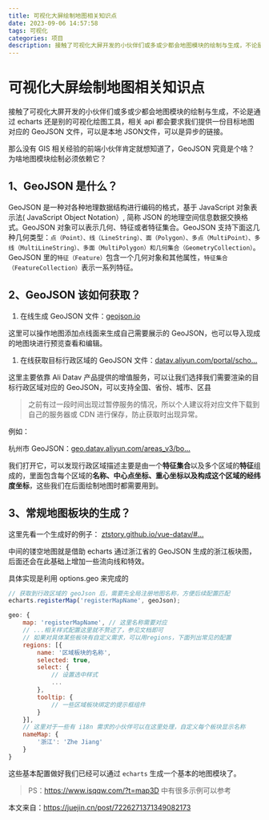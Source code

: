 ```yaml
---
title: 可视化大屏绘制地图相关知识点
date: 2023-09-06 14:57:58
tags: 可视化
categories: 项目
description: 接触了可视化大屏开发的小伙伴们或多或少都会地图模块的绘制与生成，不论是通过 echarts 还是别的可视化绘图工具，相关 api 都会要求我们提供一份目标地图对应的 GeoJSON 文件，可以是本地 JSON文件，可以是异步的链接。
---
```


# 可视化大屏绘制地图相关知识点

接触了可视化大屏开发的小伙伴们或多或少都会地图模块的绘制与生成，不论是通过 echarts 还是别的可视化绘图工具，相关 api 都会要求我们提供一份目标地图对应的 GeoJSON 文件，可以是本地 JSON文件，可以是异步的链接。

那么没有 GIS 相关经验的前端小伙伴肯定就想知道了，GeoJSON 究竟是个啥？为啥地图模块绘制必须依赖它？



## 1、GeoJSON 是什么？

GeoJSON 是一种对各种地理数据结构进行编码的格式，基于 JavaScript 对象表示法( JavaScript Object Notation）, 简称 JSON 的地理空间信息数据交换格式。GeoJSON 对象可以表示几何、特征或者特征集合。GeoJSON 支持下面这几种几何类型：`点（Point）、线（LineString）、面（Polygon）、多点（MultiPoint）、多线（MultiLineString）、多面（MultiPolygon）和几何集合（GeometryCollection）`。GeoJSON 里的`特征（Feature）`包含一个几何对象和其他属性，`特征集合（FeatureCollection）`表示一系列特征。



## 2、GeoJSON 该如何获取？

1. 在线生成 GeoJSON 文件：[geojson.io](https://link.juejin.cn?target=https%3A%2F%2Fgeojson.io)

这里可以操作地图添加点线面来生成自己需要展示的 GeoJSON，也可以导入现成的地图块进行预览查看和编辑。

1. 在线获取目标行政区域的 GeoJSON 文件：[datav.aliyun.com/portal/scho…](https://link.juejin.cn?target=http%3A%2F%2Fdatav.aliyun.com%2Fportal%2Fschool%2Fatlas%2Farea_selector)

这里主要依靠 Ali Datav 产品提供的增值服务，可以让我们选择我们需要渲染的目标行政区域对应的 GeoJSON，可以支持全国、省份、城市、区县

> 之前有过一段时间出现过暂停服务的情况，所以个人建议将对应文件下载到自己的服务器或 CDN 进行保存，防止获取时出现异常。

例如：

杭州市 GeoJSON：[geo.datav.aliyun.com/areas_v3/bo…](https://link.juejin.cn?target=https%3A%2F%2Fgeo.datav.aliyun.com%2Fareas_v3%2Fbound%2F330100%5C_full.json)

我们打开它，可以发现行政区域描述主要是由一个**特征集合**以及多个区域的**特征**组成的，里面包含每个区域的**名称、中心点坐标、重心坐标以及构成这个区域的经纬度坐标**，这些我们在后面绘制地图时都需要用到。



## 3、常规地图板块的生成？

这里先看一个生成好的例子： [ztstory.github.io/vue-datav/#…](https://link.juejin.cn?target=https%3A%2F%2Fztstory.github.io%2Fvue-datav%2F%23%2F)

中间的镂空地图就是借助 echarts 通过浙江省的 GeoJSON 生成的浙江板块图，后面还会在此基础上增加一些流向线和特效。

具体实现是利用 options.geo 来完成的

```js
// 获取到行政区域的 geoJson 后，需要先全局注册地图名称，方便后续配置匹配
echarts.registerMap('registerMapName', geoJson);

geo: {
    map: 'registerMapName', // 这里名称需要对应
    // ...相关样式配置这里就不赘述了，参见文档即可
    // 如果对具体某些板块有自定义需求，可以用regions，下面列出常见的配置
    regions: [{
        name: '区域板块的名称',
        selected: true,
        select: {
            // 设置选中样式
            ...
        },
        tooltip: {
            // 一些区域板块绑定的提示框组件
        }
    }],
    // 这里对于一些有 i18n 需求的小伙伴可以在这里处理，自定义每个板块显示名称
    nameMap: {
        '浙江': 'Zhe Jiang'
    }
}
```

这些基本配置做好我们已经可以通过 `echarts` 生成一个基本的地图模块了。

> PS：https://www.isqqw.com/?t=map3D 中有很多示例可以参考

本文来自：https://juejin.cn/post/7226271371349082173

